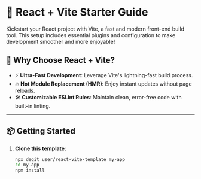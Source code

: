 # 🚀 React + Vite Starter Guide

Kickstart your React project with Vite, a fast and modern front-end build tool. This setup includes essential plugins and configuration to make development smoother and more enjoyable!

## 🌟 Why Choose React + Vite?

- ⚡ **Ultra-Fast Development**: Leverage Vite's lightning-fast build process.
- 🔥 **Hot Module Replacement (HMR)**: Enjoy instant updates without page reloads.
- 🛠️ **Customizable ESLint Rules**: Maintain clean, error-free code with built-in linting.

---

## 📦 Getting Started

1. **Clone this template**:
   ```bash
   npx degit user/react-vite-template my-app
   cd my-app
   npm install

